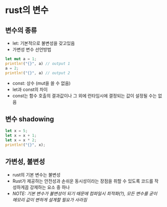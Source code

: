 # rust의 변수
## 변수의 종류
* let: 기본적으로 불변성을 갖고있음
 * 가변성 변수 선언방법
```rs
let mut a = 1;
println!("{}", a) // output 1
a = 2;
println!("{}", a) // output 2
```

* const: 상수 (mut을 쓸 수 없음)
* let과 const의 차이
 * const는 함수 호출의 결과값이나 그 외에 런타임시에 결정되는 값이 설정될 수는 없음
## 변수 shadowing
```rs
let x = 5;
let x = x + 1;
let x = x * 2;
println!("{}", x); 
```

## 가변성, 불변성
* rust의 기본 변수는 불변성
 * Rust가 제공하는 안전성과 손쉬운 동시성이라는 장점을 취할 수 있도록 코드를 작성하게끔 강제하는 요소 중 하나
 * _NOTE: 기본 변수가 불변성이 되기 때문에 컴파일시 최적화(?), 모든 변수를 굳이 메모리 값이 변하게 설계할 필요가 사라짐_
